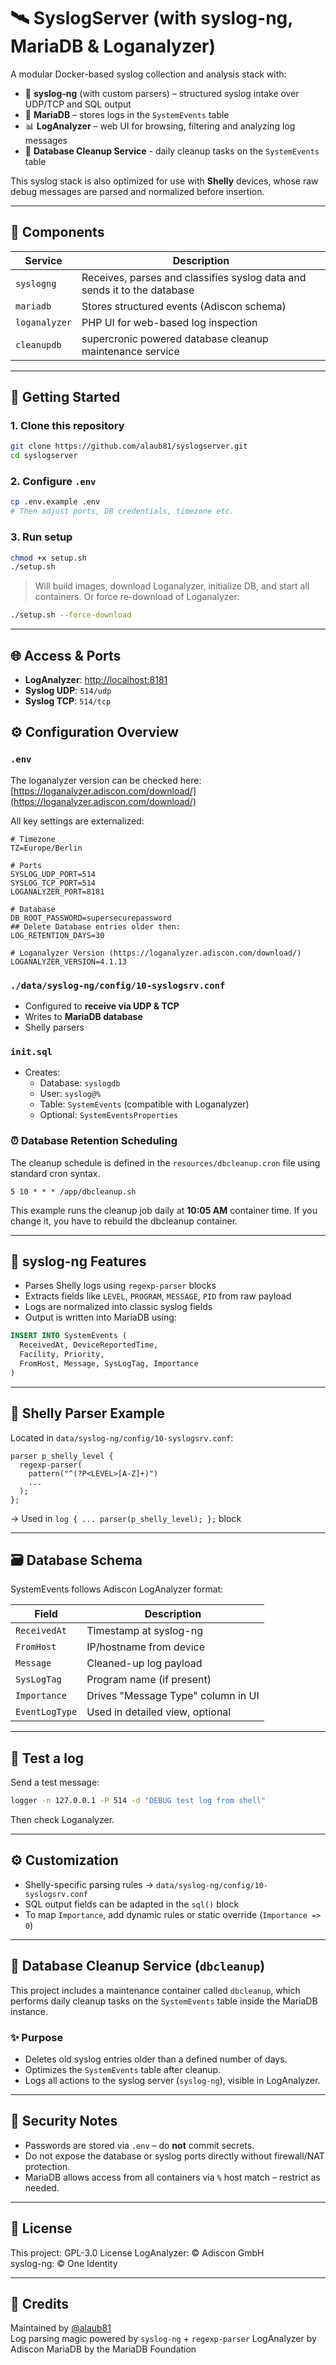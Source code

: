# 🛰️ SyslogServer (with syslog-ng, MariaDB & Loganalyzer)

A modular Docker-based syslog collection and analysis stack with:

- 🔧 **syslog-ng** (with custom parsers) – structured syslog intake over UDP/TCP and SQL output
- 🐬 **MariaDB** – stores logs in the `SystemEvents` table
- 📊 **LogAnalyzer** – web UI for browsing, filtering and analyzing log messages
- 🧹 **Database Cleanup Service** -  daily cleanup tasks on the `SystemEvents` table

This syslog stack is also optimized for use with **Shelly** devices, whose raw debug messages are parsed and normalized before insertion.

---

## 🧱 Components

| Service      | Description                                 |
|--------------|---------------------------------------------|
| `syslogng`   | Receives, parses and classifies syslog data and sends it to the database |
| `mariadb`    | Stores structured events (Adiscon schema)   |
| `loganalyzer`| PHP UI for web-based log inspection         |
| `cleanupdb`  | supercronic powered database cleanup maintenance service  |

---

## 🚀 Getting Started

### 1. Clone this repository

```bash
git clone https://github.com/alaub81/syslogserver.git
cd syslogserver
```

### 2. Configure `.env`

```bash
cp .env.example .env
# Then adjust ports, DB credentials, timezone etc.
```

### 3. Run setup

```bash
chmod +x setup.sh
./setup.sh
```

> Will build images, download Loganalyzer, initialize DB, and start all containers.
> Or force re-download of Loganalyzer:

```bash
./setup.sh --force-download
```

---

## 🌐 Access & Ports

- **LogAnalyzer**: [http://localhost:8181](http://localhost:8181)
- **Syslog UDP**: `514/udp`
- **Syslog TCP**: `514/tcp`

## ⚙️ Configuration Overview

### `.env`

The loganalyzer version can be checked here: [https://loganalyzer.adiscon.com/download/](https://loganalyzer.adiscon.com/download/)

All key settings are externalized:

```env
# Timezone
TZ=Europe/Berlin

# Ports
SYSLOG_UDP_PORT=514
SYSLOG_TCP_PORT=514
LOGANALYZER_PORT=8181

# Database
DB_ROOT_PASSWORD=supersecurepassword
## Delete Database entries older then:
LOG_RETENTION_DAYS=30

# Loganalyzer Version (https://loganalyzer.adiscon.com/download/)
LOGANALYZER_VERSION=4.1.13
```

### `./data/syslog-ng/config/10-syslogsrv.conf`

- Configured to **receive via UDP & TCP**
- Writes to **MariaDB database**
- Shelly parsers

### `init.sql`

- Creates:
  - Database: `syslogdb`
  - User: `syslog@%`
  - Table: `SystemEvents` (compatible with Loganalyzer)
  - Optional: `SystemEventsProperties`

### ⏰ Database Retention Scheduling

The cleanup schedule is defined in the `resources/dbcleanup.cron` file using standard cron syntax.

```cron
5 10 * * * /app/dbcleanup.sh
```

This example runs the cleanup job daily at **10:05 AM** container time. If you change it, you have to rebuild the dbcleanup container.

---

## 🧩 syslog-ng Features

- Parses Shelly logs using `regexp-parser` blocks
- Extracts fields like `LEVEL`, `PROGRAM`, `MESSAGE`, `PID` from raw payload
- Logs are normalized into classic syslog fields
- Output is written into MariaDB using:

```sql
INSERT INTO SystemEvents (
  ReceivedAt, DeviceReportedTime,
  Facility, Priority,
  FromHost, Message, SysLogTag, Importance
)
```

---

## 🧠 Shelly Parser Example

Located in `data/syslog-ng/config/10-syslogsrv.conf`:

```syslog-ng
parser p_shelly_level {
  regexp-parser(
    pattern("^(?P<LEVEL>[A-Z]+)")
    ...
  );
};
```

→ Used in `log { ... parser(p_shelly_level); };` block

---

## 🗃️ Database Schema

SystemEvents follows Adiscon LogAnalyzer format:

| Field            | Description                 |
|------------------|-----------------------------|
| `ReceivedAt`     | Timestamp at syslog-ng      |
| `FromHost`       | IP/hostname from device     |
| `Message`        | Cleaned-up log payload      |
| `SysLogTag`      | Program name (if present)   |
| `Importance`     | Drives "Message Type" column in UI |
| `EventLogType`   | Used in detailed view, optional |

---

## 🧪 Test a log

Send a test message:

```bash
logger -n 127.0.0.1 -P 514 -d "DEBUG test log from shell"
```

Then check Loganalyzer.

---

## ⚙️ Customization

- Shelly-specific parsing rules → `data/syslog-ng/config/10-syslogsrv.conf`
- SQL output fields can be adapted in the `sql()` block
- To map `Importance`, add dynamic rules or static override (`Importance => 0`)

---

## 🧹 Database Cleanup Service (`dbcleanup`)

This project includes a maintenance container called `dbcleanup`, which performs daily cleanup tasks on the `SystemEvents` table inside the MariaDB instance.

### ✨ Purpose

- Deletes old syslog entries older than a defined number of days.
- Optimizes the `SystemEvents` table after cleanup.
- Logs all actions to the syslog server (`syslog-ng`), visible in LogAnalyzer.

---

## 🔐 Security Notes

- Passwords are stored via `.env` – do **not** commit secrets.
- Do not expose the database or syslog ports directly without firewall/NAT protection.
- MariaDB allows access from all containers via `%` host match – restrict as needed.

---

## 📜 License

This project: GPL-3.0 License
LogAnalyzer: © Adiscon GmbH  
syslog-ng: © One Identity

---

## 🙌 Credits

Maintained by [@alaub81](https://github.com/alaub81)  
Log parsing magic powered by `syslog-ng` + `regexp-parser`
LogAnalyzer by Adiscon
MariaDB by the MariaDB Foundation
